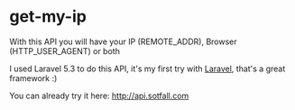 # get-my-ip
With this API you will have your IP (REMOTE_ADDR), Browser (HTTP_USER_AGENT) or both

I used Laravel 5.3 to do this API, it's my first try with [Laravel](https://laravel.com/), that's a great framework :)

You can already try it here: http://api.sotfall.com
